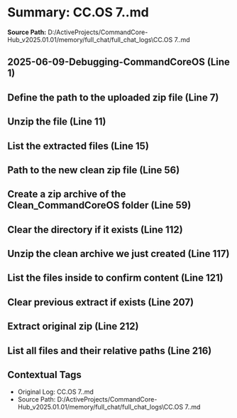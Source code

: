 # Summary: CC.OS 7..md

**Source Path:** D:/ActiveProjects/CommandCore-Hub_v2025.01.01/memory/full_chat/full_chat_logs\CC.OS 7..md

## 2025-06-09-Debugging-CommandCoreOS (Line 1)

## Define the path to the uploaded zip file (Line 7)

## Unzip the file (Line 11)

## List the extracted files (Line 15)

## Path to the new clean zip file (Line 56)

## Create a zip archive of the Clean_CommandCoreOS folder (Line 59)

## Clear the directory if it exists (Line 112)

## Unzip the clean archive we just created (Line 117)

## List the files inside to confirm content (Line 121)

## Clear previous extract if exists (Line 207)

## Extract original zip (Line 212)

## List all files and their relative paths (Line 216)

## Contextual Tags
- Original Log: CC.OS 7..md
- Source Path: D:/ActiveProjects/CommandCore-Hub_v2025.01.01/memory/full_chat/full_chat_logs\CC.OS 7..md

